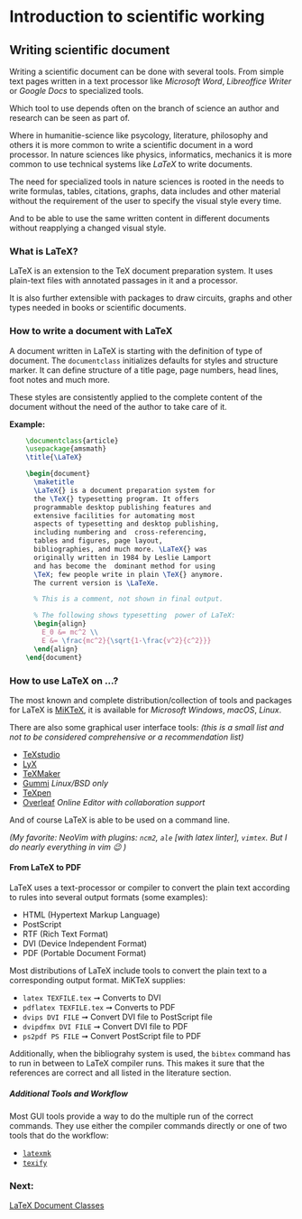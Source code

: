 # Introduction to scientific working

## Writing scientific document

Writing a scientific document can be done with several tools.
From simple text pages written in a text processor like _Microsoft Word_,
_Libreoffice Writer_ or _Google Docs_ to specialized tools.

Which tool to use depends often on the branch of science an author and research
can be seen as part of.

Where in humanitie-science like psycology, literature, philosophy and others it
is more common to write a scientific document in a word processor.
In nature sciences like physics, informatics, mechanics it is more common to use
technical systems like _LaTeX_ to write documents.

The need for specialized tools in nature sciences is rooted in the needs to
write formulas, tables, citations, graphs, data includes and other material
without the requirement of the user to specify the visual style every time.

And to be able to use the same written content in different documents without
reapplying a changed visual style.

### What is LaTeX?

LaTeX is an extension to the TeX document preparation system.
It uses plain-text files with annotated passages in it and a processor.

It is also further extensible with packages to draw circuits, graphs and other
types needed in books or scientific documents.

### How to write a document with LaTeX

A document written in LaTeX is starting with the definition of type of document.
The `documentclass` initializes defaults for styles and structure marker.
It can define structure of a title page, page numbers, head lines, foot notes
and much more.

These styles are consistently applied to the complete content of the document
without the need of the author to take care of it.

**Example:**

```LaTeX
    \documentclass{article}
    \usepackage{amsmath}
    \title{\LaTeX}

    \begin{document}
      \maketitle
      \LaTeX{} is a document preparation system for
      the \TeX{} typesetting program. It offers
      programmable desktop publishing features and
      extensive facilities for automating most
      aspects of typesetting and desktop publishing,
      including numbering and  cross-referencing,
      tables and figures, page layout,
      bibliographies, and much more. \LaTeX{} was
      originally written in 1984 by Leslie Lamport
      and has become the  dominant method for using
      \TeX; few people write in plain \TeX{} anymore.
      The current version is \LaTeXe.

      % This is a comment, not shown in final output.

      % The following shows typesetting  power of LaTeX:
      \begin{align}
        E_0 &= mc^2 \\
        E &= \frac{mc^2}{\sqrt{1-\frac{v^2}{c^2}}}
      \end{align} 
    \end{document}
```

### How to use LaTeX on ...?

The most known and complete distribution/collection of tools and packages for
LaTeX is <a href="https://miktex.org" target="_blank">MiKTeX</a>, it is
available for _Microsoft Windows_, _macOS_, _Linux_.

There are also some graphical user interface tools:
_(this is a small list and not to be considered comprehensive or a
recommendation list)_

- [TeXstudio](https://www.texstudio.org)
- [LyX](https://www.lyx.org)
- [TeXMaker](https://www.xmlmath.net/texmaker)
- [Gummi](https://github.com/alexandervdm/gummi) _Linux/BSD only_
- [TeXpen](https://sourceforge.net/projects/texpen)
- [Overleaf](https://www.overleaf.com) _Online Editor with collaboration
  support_

And of course LaTeX is able to be used on a command line.

_(My favorite:
NeoVim with plugins: `ncm2`, `ale` \[with latex linter\], `vimtex`.
But I do nearly everything in vim 😉 )_

#### From LaTeX to PDF

LaTeX uses a text-processor or compiler to convert the plain text according to
rules into several output formats (some examples):

- HTML (Hypertext Markup Language)
- PostScript
- RTF (Rich Text Format)
- DVI (Device Independent Format)
- PDF (Portable Document Format)

Most distributions of LaTeX include tools to convert the plain text to a
corresponding output format.
MiKTeX supplies:

- `latex TEXFILE.tex` ➞ Converts to DVI
- `pdflatex TEXFILE.tex` ➞ Converts to PDF
- `dvips DVI FILE` ➞ Convert DVI file to PostScript file
- `dvipdfmx DVI FILE` ➞ Convert DVI file to PDF
- `ps2pdf PS FILE` ➞ Convert PostScript file to PDF

Additionally, when the bibliograhy system is used, the `bibtex` command has to
run in between to LaTeX compiler runs.
This makes it sure that the references are correct and all listed in the
literature section.

##### Additional Tools and Workflow

Most GUI tools provide a way to do the multiple run of the correct commands.
They use either the compiler commands directly or one of two tools that do the
workflow:

- [`latexmk`](https://mg.readthedocs.io/latexmk.html)
- [`texify`](https://docs.miktex.org/manual/texify.html)

### Next:

[LaTeX Document Classes](LaTeX-Document-Classes.md)
